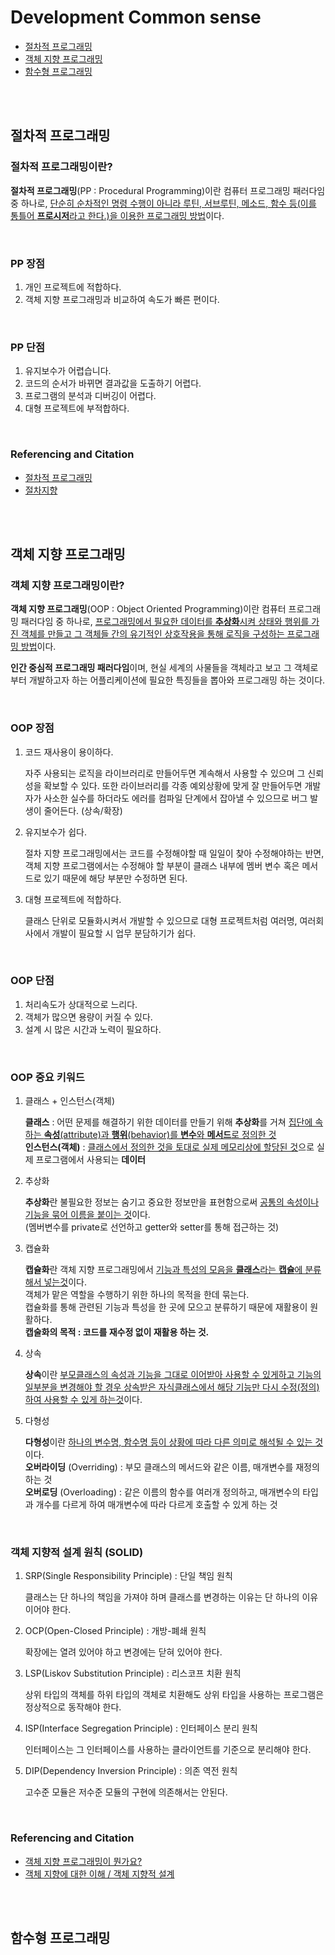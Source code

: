 
# Development Common sense

 - [절차적 프로그래밍](#절차적프로그래밍)
 - [객체 지향 프로그래밍](#객체지향프로그래밍)
 - [함수형 프로그래밍](#함수형프로그래밍)

</br>
</br>

## 절차적 프로그래밍

### 절차적 프로그래밍이란?

**절차적 프로그래밍**(PP : Procedural Programming)이란 컴퓨터 프로그래밍 패러다임 중 하나로, <u>단순히 순차적인 명령 수행이 아니라 루틴, 서브루틴, 메소드, 함수 등(이를 통틀어 **프로시저**라고 한다.)을 이용한 프로그래밍 방법</U>이다.

</br>

### PP 장점

1. 개인 프로젝트에 적합하다.
2. 객체 지향 프로그래밍과 비교하여 속도가 빠른 편이다.

</br>

### PP 단점

1. 유지보수가 어렵습니다.
2. 코드의 순서가 바뀌면 결과값을 도출하기 어렵다.
3. 프로그램의 분석과 디버깅이 어렵다.
4. 대형 프로젝트에 부적합하다.

</br>

### Referencing and Citation
- [절차적 프로그래밍](https://velog.io/@pneuma/%EC%A0%88%EC%B0%A8%EC%A0%81-%ED%94%84%EB%A1%9C%EA%B7%B8%EB%9E%98%EB%B0%8D-%EA%B0%9D%EC%B2%B4%EC%A7%80%ED%96%A5-%ED%94%84%EB%A1%9C%EA%B7%B8%EB%9E%98%EB%B0%8D)
- [절차지향](http://www.incodom.kr/%EC%A0%88%EC%B0%A8_%EC%A7%80%ED%96%A5)

</br>
</br>

## 객체 지향 프로그래밍

### 객체 지향 프로그래밍이란?

**객체 지향 프로그래밍**(OOP : Object Oriented Programming)이란 컴퓨터 프로그래밍 패러다임 중 하나로, <u>프로그래밍에서 필요한 데이터를 **추상화**시켜 상태와 행위를 가진 객체를 만들고 그 객체들 간의 유기적인 상호작용을 통해 로직을 구성하는 프로그래밍 방법</u>이다.

**인간 중심적 프로그래밍 패러다임**이며, 현실 세계의 사물들을 객체라고 보고 그 객체로부터 개발하고자 하는 어플리케이션에 필요한 특징들을 뽑아와 프로그래밍 하는 것이다.

</br>

### OOP 장점

1. 코드 재사용이 용이하다.

   자주 사용되는 로직을 라이브러리로 만들어두면 계속해서 사용할 수 있으며 그 신뢰성을 확보할 수 있다. 또한 라이브러리를 각종 예외상황에 맞게 잘 만들어두면 개발자가 사소한 실수를 하더라도 에러를 컴파일 단계에서 잡아낼 수 있으므로 버그 발생이 줄어든다. (상속/확장)

2. 유지보수가 쉽다.

   절차 지향 프로그래밍에서는 코드를 수정해야할 때 일일이 찾아 수정해야하는 반면, 객체 지향 프로그램에서는 수정해야 할 부분이 클래스 내부에 멤버 변수 혹은 메서드로 있기 때문에 해당 부분만 수정하면 된다.

3. 대형 프로젝트에 적합하다. 
 
   클래스 단위로 모듈화시켜서 개발할 수 있으므로 대형 프로젝트처럼 여러명, 여러회사에서 개발이 필요할 시 업무 분담하기가 쉽다.

</br>

### OOP 단점

1. 처리속도가 상대적으로 느리다.
2. 객체가 많으면 용량이 커질 수 있다.
3. 설계 시 많은 시간과 노력이 필요하다.

</br>

### OOP 중요 키워드

1. 클래스 + 인스턴스(객체)
   
   **클래스** : 어떤 문제를 해결하기 위한 데이터를 만들기 위해 **추상화**를 거쳐 <u>집단에 속하는 **속성**(attribute)과 **행위**(behavior)를 **변수**와 **메서드**로 정의한 것</u>  
   **인스턴스(객체)** : <u>클래스에서 정의한 것을 토대로 실제 메모리상에 할당된 것</u>으로 실제 프로그램에서 사용되는 **데이터**

2. 추상화
   
   **추상화**란 불필요한 정보는 숨기고 중요한 정보만을 표현함으로써 <u>공통의 속성이나 기능을 묶어 이름을 붙이는 것</u>이다.   
   (멤버변수를 private로 선언하고 getter와 setter를 통해 접근하는 것)

3. 캡슐화
   
    **캡슐화**란 객체 지향 프로그래밍에서 <u>기능과 특성의 모음을 **클래스**라는 **캡슐**에 분류해서 넣는것</u>이다.  
    객체가 맡은 역할을 수행하기 위한 하나의 목적을 한데 묶는다.  
    캡슐화를 통해 관련된 기능과 특성을 한 곳에 모으고 분류하기 때문에 재활용이 원활하다.  
    **캡술화의 목적 : 코드를 재수정 없이 재활용 하는 것.**

4. 상속  
   
    **상속**이란 <u>부모클래스의 속성과 기능을 그대로 이어받아 사용할 수 있게하고 기능의 일부분을 변경해야 할 경우 상속받은 자식클래스에서 해당 기능만 다시 수정(정의)하여 사용할 수 있게 하는것</u>이다.

5. 다형성  
   
    **다형성**이란 <u>하나의 변수명, 함수명 등이 상황에 따라 다른 의미로 해석될 수 있는 것</u>이다.  
    **오버라이딩** (Overriding) : 부모 클래스의 메서드와 같은 이름, 매개변수를 재정의 하는 것  
    **오버로딩** (Overloading) : 같은 이름의 함수를 여러개 정의하고, 매개변수의 타입과 개수를 다르게 하여 매개변수에 따라 다르게 호출할 수 있게 하는 것

</br>


### 객체 지향적 설계 원칙 (SOLID)

1. SRP(Single Responsibility Principle) : 단일 책임 원칙

    클래스는 단 하나의 책임을 가져야 하며 클래스를 변경하는 이유는 단 하나의 이유이어야 한다.

2. OCP(Open-Closed Principle) : 개방-폐쇄 원칙

    확장에는 열려 있어야 하고 변경에는 닫혀 있어야 한다.

3. LSP(Liskov Substitution Principle) : 리스코프 치환 원칙

    상위 타입의 객체를 하위 타입의 객체로 치환해도 상위 타입을 사용하는 프로그램은 정상적으로 동작해야 한다.

4. ISP(Interface Segregation Principle) : 인터페이스 분리 원칙

    인터페이스는 그 인터페이스를 사용하는 클라이언트를 기준으로 분리해야 한다.

5. DIP(Dependency Inversion Principle) : 의존 역전 원칙
   
    고수준 모듈은 저수준 모듈의 구현에 의존해서는 안된다.

</br>

### Referencing and Citation
- [객체 지향 프로그래밍이 뭔가요?](https://jeong-pro.tistory.com/95)
- [객체 지향에 대한 이해 / 객체 지향적 설계](https://asfirstalways.tistory.com/177)

</br>
</br>

## 함수형 프로그래밍